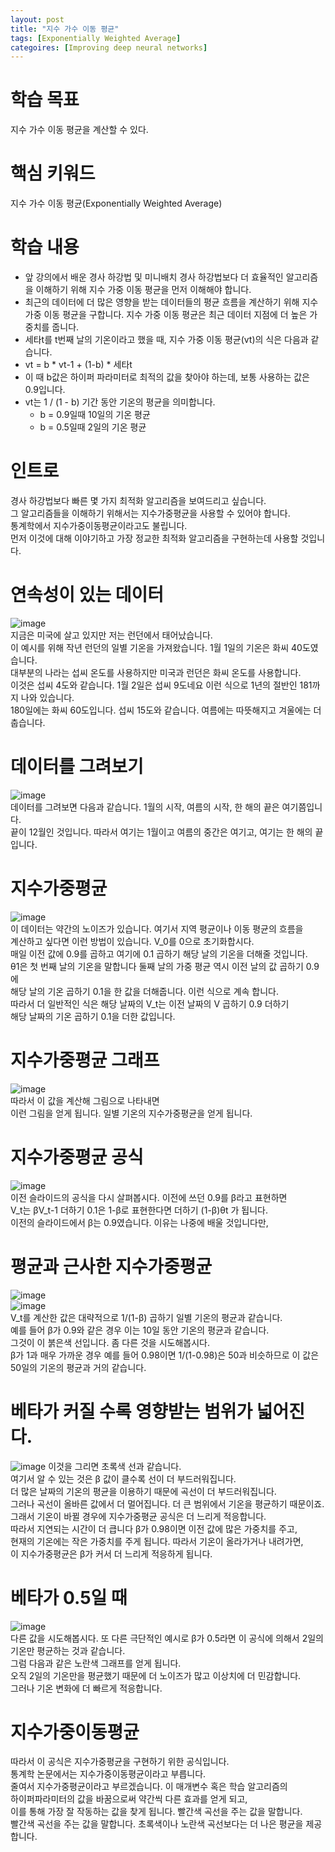 ```yaml
---
layout: post
title: "지수 가수 이동 평균"
tags: [Exponentially Weighted Average]
categoires: [Improving deep neural networks]
---
```


# 학습 목표
지수 가수 이동 평균을 계산할 수 있다.

# 핵심 키워드
지수 가수 이동 평균(Exponentially Weighted Average)

# 학습 내용
* 앞 강의에서 배운 경사 하강법 및 미니배치 경사 하강법보다 더 효율적인 알고리즘을 이해하기 위해 지수 가중 이동 평균을 먼저 이해해야 합니다.
* 최근의 데이터에 더 많은 영향을 받는 데이터들의 평균 흐름을 계산하기 위해 지수 가중 이동 평균을 구합니다. 지수 가중 이동 평균은 최근 데이터 지점에 더 높은 가중치를 줍니다.
* 세타t를 t번째 날의 기온이라고 했을 때, 지수 가중 이동 평균(vt)의 식은 다음과 같습니다.
* vt = b * vt-1 + (1-b) * 세타t
* 이 때 b값은 하이퍼 파라미터로 최적의 값을 찾아야 하는데, 보통 사용하는 값은 0.9입니다.
* vt는 1 / (1 - b) 기간 동안 기온의 평균을 의미합니다.
  - b = 0.9일때 10일의 기온 평균
  - b = 0.5일때 2일의 기온 평균

# 인트로
경사 하강법보다 빠른 몇 가지 최적화 알고리즘을 보여드리고 싶습니다.      
그 알고리즘들을 이해하기 위해서는 지수가중평균을 사용할 수 있어야 합니다.      
통계학에서 지수가중이동평균이라고도 불립니다.          
먼저 이것에 대해 이야기하고 가장 정교한 최적화 알고리즘을 구현하는데 사용할 것입니다.            

# 연속성이 있는 데이터
![image](https://user-images.githubusercontent.com/50114210/65482421-046a0200-ded4-11e9-8415-1d5778e14d3f.png)       
지금은 미국에 살고 있지만 저는 런던에서 태어났습니다.         
이 예시를 위해 작년 런던의 일별 기온을 가져왔습니다. 1월 1일의 기온은 화씨 40도였습니다.         
대부분의 나라는 섭씨 온도를 사용하지만 미국과 런던은 화씨 온도를 사용합니다.      
이것은 섭씨 4도와 같습니다. 1월 2일은 섭씨 9도네요 이런 식으로 1년의 절반인 181까지 나와 있습니다.          
180일에는 화씨 60도입니다. 섭씨 15도와 같습니다. 여름에는 따뜻해지고 겨울에는 더 춥습니다.       

# 데이터를 그려보기
![image](https://user-images.githubusercontent.com/50114210/65482507-4e52e800-ded4-11e9-8cfd-2f15923365bd.png)        
데이터를 그려보면 다음과 같습니다. 1월의 시작, 여름의 시작, 한 해의 끝은 여기쯤입니다.         
끝이 12월인 것입니다. 따라서 여기는 1월이고 여름의 중간은 여기고, 여기는 한 해의 끝입니다.            

# 지수가중평균
![image](https://user-images.githubusercontent.com/50114210/65482481-354a3700-ded4-11e9-8cc3-ecf99ee9fdc7.png)       
이 데이터는 약간의 노이즈가 있습니다. 여기서 지역 평균이나 이동 평균의 흐름을       
계산하고 싶다면 이런 방법이 있습니다. V_0를 0으로 초기화합시다.          
매일 이전 값에 0.9를 곱하고 여기에 0.1 곱하기 해당 날의 기온을 더해줄 것입니다.       
θ1은 첫 번째 날의 기온을 말합니다 둘째 날의 가중 평균 역시 이전 날의 값 곱하기 0.9에         
해당 날의 기온 곱하기 0.1을 한 값을 더해줍니다. 이런 식으로 계속 합니다.          
따라서 더 일반적인 식은 해당 날짜의 V_t는 이전 날짜의 V 곱하기 0.9 더하기      
해당 날짜의 기온 곱하기 0.1을 더한 값입니다. 

# 지수가중평균 그래프
![image](https://user-images.githubusercontent.com/50114210/65482522-5e6ac780-ded4-11e9-8096-193790e00c4f.png)      
따라서 이 값을 계산해 그림으로 나타내면        
이런 그림을 얻게 됩니다. 일별 기온의 지수가중평균을 얻게 됩니다.        

# 지수가중평균 공식
![image](https://user-images.githubusercontent.com/50114210/65482579-81957700-ded4-11e9-96f7-2fd7dc5697c3.png)        
이전 슬라이드의 공식을 다시 살펴봅시다. 이전에 쓰던 0.9를 β라고 표현하면        
V_t는 βV_t-1 더하기 0.1은 1-β로 표현한다면 더하기 (1-β)θt 가 됩니다.         
이전의 슬라이드에서 β는 0.9였습니다. 이유는 나중에 배울 것입니다만,         

# 평균과 근사한 지수가중평균
![image](https://user-images.githubusercontent.com/50114210/65482733-f8327480-ded4-11e9-9624-1134739a49e0.png)      
![image](https://user-images.githubusercontent.com/50114210/65482593-8f4afc80-ded4-11e9-8502-d7b92c812e0b.png)          
V_t를 계산한 값은 대략적으로 1/(1-β) 곱하기 일별 기온의 평균과 같습니다.         
예를 들어 β가 0.9와 같은 경우 이는 10일 동안 기온의 평균과 같습니다.           
그것이 이 붉은색 선입니다. 좀 다른 것을 시도해봅시다.         
β가 1과 매우 가까운 경우 예를 들어 0.98이면 1/(1-0.98)은 50과 비슷하므로
이 값은 50일의 기온의 평균과 거의 같습니다. 

# 베타가 커질 수록 영향받는 범위가 넓어진다.
![image](https://user-images.githubusercontent.com/50114210/65482650-b43f6f80-ded4-11e9-95c8-9a7edf5ca6fc.png)
이것을 그리면 초록색 선과 같습니다.            
여기서 알 수 있는 것은 β 값이 클수록 선이 더 부드러워집니다.          
더 많은 날짜의 기온의 평균을 이용하기 때문에 곡선이 더 부드러워집니다.         
그러나 곡선이 올바른 값에서 더 멀어집니다. 더 큰 범위에서 기온을 평균하기 때문이죠.              
그래서 기온이 바뀔 경우에 지수가중평균 공식은 더 느리게 적응합니다.          
따라서 지연되는 시간이 더 큽니다 β가 0.98이면 이전 값에 많은 가중치를 주고,        
현재의 기온에는 작은 가중치를 주게 됩니다. 따라서 기온이 올라가거나 내려가면,        
이 지수가중평균은 β가 커서 더 느리게 적응하게 됩니다.         

# 베타가 0.5일 때
![image](https://user-images.githubusercontent.com/50114210/65482690-d6d18880-ded4-11e9-850f-3b128e1f99f9.png)      
다른 값을 시도해봅시다. 또 다른 극단적인 예시로
β가 0.5라면 이 공식에 의해서 2일의 기온만 평균하는 것과 같습니다.            
그럼 다음과 같은 노란색 그래프를 얻게 됩니다.        
오직 2일의 기온만을 평균했기 때문에 더 노이즈가 많고 이상치에 더 민감합니다.          
그러나 기온 변화에 더 빠르게 적응합니다.          

# 지수가중이동평균 
따라서 이 공식은 지수가중평균을 구현하기 위한 공식입니다.         
통계학 논문에서는 지수가중이동평균이라고 부릅니다.            
줄여서 지수가중평균이라고 부르겠습니다. 이 매개변수 혹은 학습 알고리즘의        
하이퍼파라미터의 값을 바꿈으로써 약간씩 다른 효과를 얻게 되고,         
이를 통해 가장 잘 작동하는 값을 찾게 됩니다. 빨간색 곡선을 주는 값을 말합니다.            
빨간색 곡선을 주는 값을 말합니다. 초록색이나 노란색 곡선보다는 더 나은 평균을 제공합니다.          
